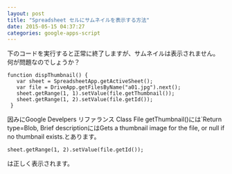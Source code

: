 ```yaml
---
layout: post
title: "Spreadsheet セルにサムネイルを表示する方法"
date: 2015-05-15 04:37:27
categories: google-apps-script
---
```

<p>下のコードを実行すると正常に終了しますが、サムネイルは表示されません。　何が問題なのでしょうか？ </p>

<pre><code>function dispThumbnail() {
   var sheet = SpreadsheetApp.getActiveSheet();
   var file = DriveApp.getFilesByName("a01.jpg").next();
   sheet.getRange(1, 1).setValue(file.getThumbnail());
   sheet.getRange(1, 2).setValue(file.getId());
 }
</code></pre>

<p>因みにGoogle Develpers リファランス Class File getThumbnail()には`Return type=Blob, Brief descriptionにはGets a thumbnail image for the file, or null if no thumbnail exists.とあります。</p>

<pre><code>sheet.getRange(1, 2).setValue(file.getId());
</code></pre>

<p>は正しく表示されます。</p>
